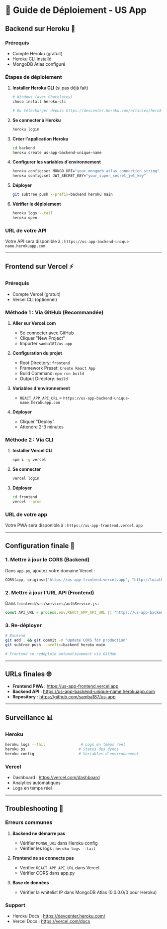 # 🚀 Guide de Déploiement - US App

## Backend sur Heroku 🚁

### Prérequis
- Compte Heroku (gratuit)
- Heroku CLI installé
- MongoDB Atlas configuré

### Étapes de déploiement

1. **Installer Heroku CLI** (si pas déjà fait)
   ```bash
   # Windows (avec Chocolatey)
   choco install heroku-cli
   
   # Ou télécharger depuis https://devcenter.heroku.com/articles/heroku-cli
   ```

2. **Se connecter à Heroku**
   ```bash
   heroku login
   ```

3. **Créer l'application Heroku**
   ```bash
   cd backend
   heroku create us-app-backend-unique-name
   ```

4. **Configurer les variables d'environnement**
   ```bash
   heroku config:set MONGO_URI="your_mongodb_atlas_connection_string"
   heroku config:set JWT_SECRET_KEY="your_super_secret_jwt_key"
   ```

5. **Déployer**
   ```bash
   git subtree push --prefix=backend heroku main
   ```

6. **Vérifier le déploiement**
   ```bash
   heroku logs --tail
   heroku open
   ```

### URL de votre API
Votre API sera disponible à : `https://us-app-backend-unique-name.herokuapp.com`

---

## Frontend sur Vercel ⚡

### Prérequis
- Compte Vercel (gratuit)
- Vercel CLI (optionnel)

### Méthode 1 : Via GitHub (Recommandée)

1. **Aller sur Vercel.com**
   - Se connecter avec GitHub
   - Cliquer "New Project"
   - Importer `samba187/us-app`

2. **Configuration du projet**
   - Root Directory: `frontend`
   - Framework Preset: `Create React App`
   - Build Command: `npm run build`
   - Output Directory: `build`

3. **Variables d'environnement**
   - `REACT_APP_API_URL` = `https://us-app-backend-unique-name.herokuapp.com`

4. **Déployer**
   - Cliquer "Deploy"
   - Attendre 2-3 minutes

### Méthode 2 : Via CLI

1. **Installer Vercel CLI**
   ```bash
   npm i -g vercel
   ```

2. **Se connecter**
   ```bash
   vercel login
   ```

3. **Déployer**
   ```bash
   cd frontend
   vercel --prod
   ```

### URL de votre app
Votre PWA sera disponible à : `https://us-app-frontend.vercel.app`

---

## Configuration finale 🔧

### 1. Mettre à jour le CORS (Backend)
Dans `app.py`, ajoutez votre domaine Vercel :
```python
CORS(app, origins=["https://us-app-frontend.vercel.app", "http://localhost:3000"])
```

### 2. Mettre à jour l'URL API (Frontend)
Dans `frontend/src/services/authService.js` :
```javascript
const API_URL = process.env.REACT_APP_API_URL || 'https://us-app-backend-unique-name.herokuapp.com';
```

### 3. Re-déployer
```bash
# Backend
git add . && git commit -m "Update CORS for production"
git subtree push --prefix=backend heroku main

# Frontend se redéploie automatiquement via GitHub
```

---

## URLs finales 🌐

- **Frontend PWA** : https://us-app-frontend.vercel.app
- **Backend API** : https://us-app-backend-unique-name.herokuapp.com
- **Repository** : https://github.com/samba187/us-app

---

## Surveillance 📊

### Heroku
```bash
heroku logs --tail                # Logs en temps réel
heroku ps                        # Status des dynos
heroku config                    # Variables d'environnement
```

### Vercel
- Dashboard : https://vercel.com/dashboard
- Analytics automatiques
- Logs en temps réel

---

## Troubleshooting 🔧

### Erreurs communes

1. **Backend ne démarre pas**
   - Vérifier `MONGO_URI` dans Heroku config
   - Vérifier les logs : `heroku logs --tail`

2. **Frontend ne se connecte pas**
   - Vérifier `REACT_APP_API_URL` dans Vercel
   - Vérifier CORS dans app.py

3. **Base de données**
   - Vérifier la whitelist IP dans MongoDB Atlas (0.0.0.0/0 pour Heroku)

### Support
- Heroku Docs : https://devcenter.heroku.com/
- Vercel Docs : https://vercel.com/docs
